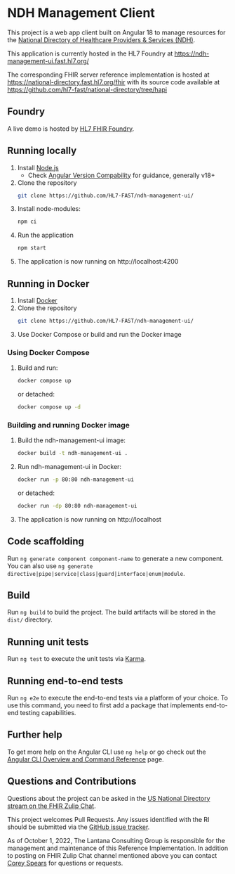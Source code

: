# NDH Management Client

This project is a web app client built on Angular 18 to manage resources for the [National Directory of Healthcare Providers & Services (NDH)](https://build.fhir.org/ig/HL7/fhir-us-ndh/).

This application is currently hosted in the HL7 Foundry at https://ndh-management-ui.fast.hl7.org/

The corresponding FHIR server reference implementation is hosted at https://national-directory.fast.hl7.org/fhir with its source code available at https://github.com/hl7-fast/national-directory/tree/hapi

## Foundry
A live demo is hosted by [HL7 FHIR Foundry](https://foundry.hl7.org/products/56f11074-355e-46d1-b160-8ae498cea4e5).

## Running locally
1. Install [Node.js](https://nodejs.org) 
   - Check [Angular Version Compability](https://angular.dev/reference/versions) for guidance, generally v18+
2. Clone the repository
    ```sh
    git clone https://github.com/HL7-FAST/ndh-management-ui/
    ```
3. Install node-modules:
    ```sh
    npm ci
    ```
4. Run the application
    ```sh
    npm start
    ```
5. The application is now running on http://localhost:4200


## Running in Docker

1. Install [Docker](https://docs.docker.com/get-docker/)
2. Clone the repository
    ```sh
    git clone https://github.com/HL7-FAST/ndh-management-ui/
    ```
3. Use Docker Compose or build and run the Docker image

### Using Docker Compose

1. Build and run:
    ```sh
    docker compose up
    ```
    or detached:
    ```sh
    docker compose up -d
    ```

### Building and running Docker image

1. Build the ndh-management-ui image:
    ```sh
    docker build -t ndh-management-ui .
    ```
2. Run ndh-management-ui in Docker:
    ```sh
    docker run -p 80:80 ndh-management-ui
    ``` 
    or detached: 
    ```sh
    docker run -dp 80:80 ndh-management-ui
    ``` 
3. The application is now running on http://localhost



## Code scaffolding

Run `ng generate component component-name` to generate a new component. You can also use `ng generate directive|pipe|service|class|guard|interface|enum|module`.

## Build

Run `ng build` to build the project. The build artifacts will be stored in the `dist/` directory.

## Running unit tests

Run `ng test` to execute the unit tests via [Karma](https://karma-runner.github.io).

## Running end-to-end tests

Run `ng e2e` to execute the end-to-end tests via a platform of your choice. To use this command, you need to first add a package that implements end-to-end testing capabilities.

## Further help

To get more help on the Angular CLI use `ng help` or go check out the [Angular CLI Overview and Command Reference](https://angular.io/cli) page.

## Questions and Contributions
Questions about the project can be asked in the [US National Directory stream on the FHIR Zulip Chat](https://chat.fhir.org/#narrow/stream/283066-united-states.2Fnational-directory).

This project welcomes Pull Requests. Any issues identified with the RI should be submitted via the [GitHub issue tracker](https://github.com/HL7-FAST/ndh-management-ui/issues).

As of October 1, 2022, The Lantana Consulting Group is responsible for the management and maintenance of this Reference Implementation.
In addition to posting on FHIR Zulip Chat channel mentioned above you can contact [Corey Spears](mailto:corey.spears@lantanagroup.com) for questions or requests.
